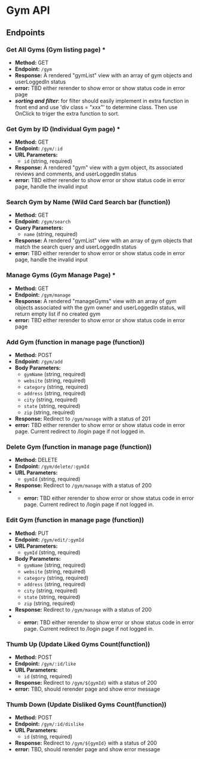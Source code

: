 # Gym API

## Endpoints

### Get All Gyms (Gym listing page) *

- **Method:** GET
- **Endpoint:** `/gym`
- **Response:** A rendered "gymList" view with an array of gym objects and userLoggedIn status
- **error:** TBD either rerender to show error or show status code in error page
- ***sorting and filter***: for filter should easily implement in extra function in front end and use 'div class = "xxx"' to determine class. Then use OnClick to triger the extra function to sort.

### Get Gym by ID (Individual Gym page) *

- **Method:** GET
- **Endpoint:** `/gym/:id`
- **URL Parameters:**
  - `id` (string, required)
- **Response:** A rendered "gym" view with a gym object, its associated reviews and comments, and userLoggedIn status
- **error:** TBD either rerender to show error or show status code in error page, handle the invalid input

### Search Gym by Name (Wild Card Search bar (function))

- **Method:** GET
- **Endpoint:** `/gym/search`
- **Query Parameters:**
  - `name` (string, required)
- **Response:** A rendered "gymList" view with an array of gym objects that match the search query and userLoggedIn status
- **error:** TBD either rerender to show error or show status code in error page, handle the invalid input

### Manage Gyms (Gym Manage Page) *

- **Method:** GET
- **Endpoint:** `/gym/manage`
- **Response:** A rendered "manageGyms" view with an array of gym objects associated with the gym owner and userLoggedIn status, will return empty list if no created gym
- **error:** TBD either rerender to show error or show status code in error page

### Add Gym (function in manage page (function))

- **Method:** POST
- **Endpoint:** `/gym/add`
- **Body Parameters:**
  - `gymName` (string, required)
  - `website` (string, required)
  - `category` (string, required)
  - `address` (string, required)
  - `city` (string, required)
  - `state` (string, required)
  - `zip` (string, required)
- **Response:** Redirect to `/gym/manage` with a status of 201
- **error:** TBD either rerender to show error or show status code in error page. Current redirect to /login page if not logged in.

### Delete Gym (function in manage page (function))

- **Method:** DELETE
- **Endpoint:** `/gym/delete/:gymId`
- **URL Parameters:**
  - `gymId` (string, required)
- **Response:** Redirect to `/gym/manage` with a status of 200
- - **error:** TBD either rerender to show error or show status code in error page. Current redirect to /login page if not logged in.

### Edit Gym (function in manage page (function))

- **Method:** PUT
- **Endpoint:** `/gym/edit/:gymId`
- **URL Parameters:**
  - `gymId` (string, required)
- **Body Parameters:**
  - `gymName` (string, required)
  - `website` (string, required)
  - `category` (string, required)
  - `address` (string, required)
  - `city` (string, required)
  - `state` (string, required)
  - `zip` (string, required)
- **Response:** Redirect to `/gym/manage` with a status of 200
- - **error:** TBD either rerender to show error or show status code in error page. Current redirect to /login page if not logged in.

### Thumb Up (Update Liked Gyms Count(function))

- **Method:** POST
- **Endpoint:** `/gym/:id/like`
- **URL Parameters:**
  - `id` (string, required)
- **Response:** Redirect to `/gym/${gymId}` with a status of 200
- **error:** TBD, should rerender page and show error message

### Thumb Down (Update Disliked Gyms Count(function))

- **Method:** POST
- **Endpoint:** `/gym/:id/dislike`
- **URL Parameters:**
  - `id` (string, required)
- **Response:** Redirect to `/gym/${gymId}` with a status of 200
- **error:** TBD, should rerender page and show error message
